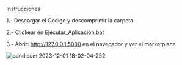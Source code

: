 Instrucciones

1.- Descargar el Codigo y descomprimir la carpeta

2.- Clickear en Ejecutar_Aplicación.bat

3.- Abrir: http://127.0.0.1:5000 en el navegador y ver el marketplace

![bandicam 2023-12-01 18-02-04-252](https://github.com/Rfra1971/marketplace/assets/140919777/bd515d2e-4f64-4f74-90dc-b0bb5ea67f99)
